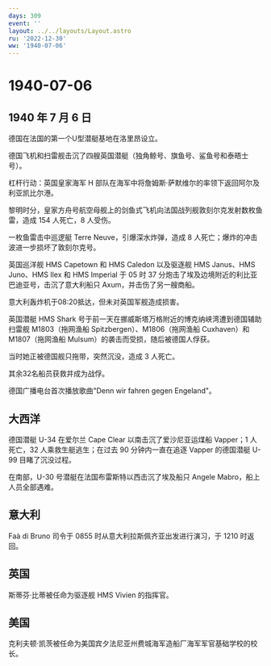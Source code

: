 ```yaml
---
days: 309
event: ''
layout: ../../layouts/Layout.astro
ru: '2022-12-30'
ww: '1940-07-06'
---
```


# 1940-07-06

## 1940 年 7 月 6 日

德国在法国的第一个U型潜艇基地在洛里昂设立。

德国飞机和扫雷舰击沉了四艘英国潜艇（独角鲸号、旗鱼号、鲨鱼号和泰晤士号）。

杠杆行动：英国皇家海军 H
部队在海军中将詹姆斯·萨默维尔的率领下返回阿尔及利亚凯比尔港。

黎明时分，皇家方舟号航空母舰上的剑鱼式飞机向法国战列舰敦刻尔克发射数枚鱼雷，造成
154 人死亡，8 人受伤。

一枚鱼雷击中巡逻艇 Terre Neuve，引爆深水炸弹，造成 8
人死亡；爆炸的冲击波进一步损坏了敦刻尔克号。

英国巡洋舰 HMS Capetown 和 HMS Caledon 以及驱逐舰 HMS Janus、HMS
Juno、HMS Ilex 和 HMS Imperial 于 05 时 37
分炮击了埃及边境附近的利比亚巴迪亚号，击沉了意大利船只
Axum，并击伤了另一艘商船。

意大利轰炸机于08:20抵达，但未对英国军舰造成损害。

英国潜艇 HMS Shark
号于前一天在挪威斯塔万格附近的博克纳峡湾遭到德国辅助扫雷舰
M1803（拖网渔船 Spitzbergen）、M1806（拖网渔船 Cuxhaven）和
M1807（拖网渔船 Mulsum）的袭击而受损，随后被德国人俘获。

当时她正被德国舰只拖带，突然沉没，造成 3 人死亡。

其余32名船员获救并成为战俘。

德国广播电台首次播放歌曲"Denn wir fahren gegen Engeland"。

## 大西洋

德国潜艇 U-34 在爱尔兰 Cape Clear 以南击沉了爱沙尼亚运煤船 Vapper；1
人死亡，32 人乘救生艇逃生；在过去 90 分钟内一直在追逐 Vapper 的德国潜艇
U-99 目睹了沉没过程。

在南部，U-30 号潜艇在法国布雷斯特以西击沉了埃及船只 Angele
Mabro，船上人员全部遇难。

## 意大利

Faà di Bruno 司令于 0855 时从意大利拉斯佩齐亚出发进行演习，于 1210
时返回。

## 英国

斯蒂芬·比蒂被任命为驱逐舰 HMS Vivien 的指挥官。

## 美国

克利夫顿·凯茨被任命为美国宾夕法尼亚州费城海军造船厂海军军官基础学校的校长。